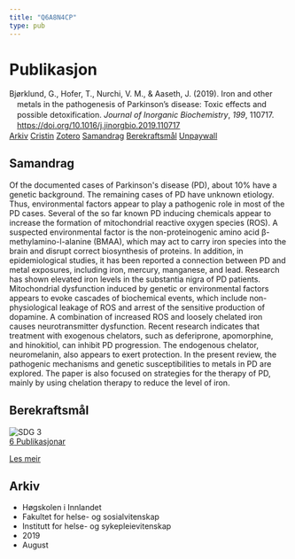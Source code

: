 ```yaml
---
title: "Q6A8N4CP"
type: pub
---
```

<h1>Publikasjon</h1>
<article id="csl-bib-container-Q6A8N4CP" class="csl-bib-container">
  <div class="csl-bib-body" style="line-height: 1.35; padding-left: 1em; text-indent:-1em;">
  <div class="csl-entry">Bj&#xF8;rklund, G., Hofer, T., Nurchi, V. M., &amp; Aaseth, J. (2019). Iron and other metals in the pathogenesis of Parkinson&#x2019;s disease: Toxic effects and possible detoxification. <i>Journal of Inorganic Biochemistry</i>, <i>199</i>, 110717. <a href="https://doi.org/10.1016/j.jinorgbio.2019.110717">https://doi.org/10.1016/j.jinorgbio.2019.110717</a></div>
</div>
  <div class="csl-bib-buttons">
    <a href="#taxonomy-article-Q6A8N4CP" class="csl-bib-button">Arkiv</a>
    <a href="https://app.cristin.no/results/show.jsf?id=1715238" alt="Cristin URL" class="csl-bib-button">Cristin</a>
    <a href="http://zotero.org/groups/5402882/items/Q6A8N4CP" alt="Zotero URL" class="csl-bib-button">Zotero</a>
    <a href="#abstract-article-Q6A8N4CP" class="csl-bib-button">Samandrag</a>
    <a href="#sdg-article-Q6A8N4CP" class="csl-bib-button">Berekraftsmål</a>
    <a href="https://doi.org/10.1016/j.jinorgbio.2019.110717" class="csl-bib-button">Unpaywall</a>
  </div>
  <div id="csl-bib-meta-container-Q6A8N4CP"></div>
</article>
<div id="csl-bib-meta-Q6A8N4CP" class="csl-bib-meta">
  <article id="abstract-article-Q6A8N4CP" class="abstract-article">
    <h1>Samandrag</h1>
    Of the documented cases of Parkinson's disease (PD), about 10% have a genetic background. The remaining cases of PD have unknown etiology. Thus, environmental factors appear to play a pathogenic role in most of the PD cases. Several of the so far known PD inducing chemicals appear to increase the formation of mitochondrial reactive oxygen species (ROS). A suspected environmental factor is the non-proteinogenic amino acid β-methylamino-l-alanine (BMAA), which may act to carry iron species into the brain and disrupt correct biosynthesis of proteins. In addition, in epidemiological studies, it has been reported a connection between PD and metal exposures, including iron, mercury, manganese, and lead. Research has shown elevated iron levels in the substantia nigra of PD patients. Mitochondrial dysfunction induced by genetic or environmental factors appears to evoke cascades of biochemical events, which include non-physiological leakage of ROS and arrest of the sensitive production of dopamine. A combination of increased ROS and loosely chelated iron causes neurotransmitter dysfunction. Recent research indicates that treatment with exogenous chelators, such as deferiprone, apomorphine, and hinokitiol, can inhibit PD progression. The endogenous chelator, neuromelanin, also appears to exert protection. In the present review, the pathogenic mechanisms and genetic susceptibilities to metals in PD are explored. The paper is also focused on strategies for the therapy of PD, mainly by using chelation therapy to reduce the level of iron.
  </article>
  <article id="sdg-article-Q6A8N4CP" class="sdg-article">
    <h1>Berekraftsmål</h1>
    <div class="sdg-container"><div id="sdg3" class="sdg"> <img src="{{< params subfolder >}}images/sdg/sdg03_no.png" class="image" alt="SDG 3"> <div class="sdg-overlay"> <a href="{{< params subfolder >}}no/archive/?sdg=3#archive" class="sdg-publication-count"><span>6</span> Publikasjonar</a> <p><a href="NA" class="sdg-read-more">Les meir</a></p> </div> </div></div>
  </article>
  <article id="taxonomy-article-Q6A8N4CP" class="taxonomy-article">
    <h1>Arkiv</h1>
    <ul>
      <li>Høgskolen i Innlandet</li>
      <li>Fakultet for helse- og sosialvitenskap</li>
      <li>Institutt for helse- og sykepleievitenskap</li>
      <li>2019</li>
      <li>August</li>
    </ul>
  </article>
</div>
